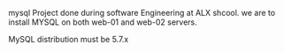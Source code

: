 mysql
Project done during software Engineering at ALX shcool. we are to install MYSQL on both web-01 and web-02 servers.

MySQL distribution must be 5.7.x
